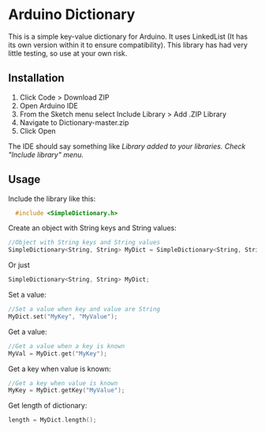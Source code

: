 # Arduino Dictionary

This is a simple key-value dictionary for Arduino. It uses LinkedList (It has its own version within it to ensure compatibility). This library has had very little testing, so use at your own risk.

## Installation
1. Click Code > Download ZIP
2. Open Arduino IDE
3. From the Sketch menu select Include Library > Add .ZIP Library
4. Navigate to Dictionary-master.zip
5. Click Open

  The IDE should say something like *Library added to your libraries. Check "Include library" menu.*

## Usage
  Include the library like this:

```cpp
  #include <SimpleDictionary.h>
```
Create an object with String keys and String values:

 ```cpp
 //Object with String keys and String values
 SimpleDictionary<String, String> MyDict = SimpleDictionary<String, String>();
 ```
 Or just
 ```cpp
 SimpleDictionary<String, String> MyDict;
 ```
 Set a value:
 ```cpp
 //Set a value when key and value are String
 MyDict.set("MyKey", "MyValue");
 ```
 
 Get a value:
 ```cpp
 //Get a value when a key is known
 MyVal = MyDict.get("MyKey");
 ```
 
 Get a key when value is known:
 ```cpp
 //Get a key when value is known
 MyKey = MyDict.getKey("MyValue");
 ```
 
 Get length of dictionary:
 ```cpp
 length = MyDict.length();
 ```
